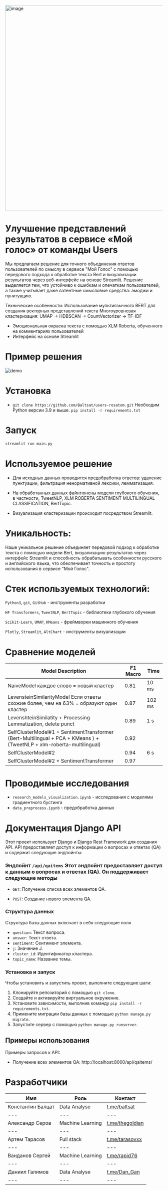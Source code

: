 <img width="657" alt="image" src="https://github.com/Baltsat/users-rosatom/assets/42536677/8b3b5aa5-b56b-4c83-8681-6ca52d15f972">  



# Улучшение представлений результатов в сервисе «Мой голос» от команды Users

Мы предлагаем решение для точного объединения ответов пользователей по смыслу в сервисе "Мой Голос" с помощью передового подхода к обработке текста Bert и визуализации результатов через веб-интерфейс на основе Streamlit. Решение выделяется тем, что устойчиво к ошибкам и опечаткам пользователей, а также учитывает даже латентные смысловые средства: эмоджи и пунктуацию.

Технические особенности:
Использование мультиязычного BERT для создания векторных представлений текста
Многоуровневая кластеризация: UMAP -> HDBSCAN -> CountVectorizer -> TF-IDF
- Эмоциональная окраска текста с помощью XLM Roberta, обученного на комментариях пользователей 
- Интерфейс на основе Streamlit


# Пример решения
![demo](https://github.com/Baltsat/users-rosatom/blob/main/data/gf.gif)

# Установка
- `git clone https://github.com/Baltsat/users-rosatom.git`
Необходим Python версии 3.9 и выше.
`pip install -r requirements.txt`
# Запуск
```bash
streamlit run main.py
```

# Используемое решение

* Для исходных данных проводится предобработка ответов: удаление пунктуации, фильтрация ненормативной лексики, лемматизация.
* На обработанных данных файнтюнены модели глубокого обучения, в частности, TweetNLP, XLM ROBERTA SENTIMENT MULTILINGUAL CLASSIFICATION, BertTopic.


* Визуализация кластеризации происходит посредством Streamlit. 

# Уникальность:

Наше уникальное решение объединяет передовой подход к обработке текста с помощью модели Bert, визуализацию результатов через интерфейс Streamlit и способность обрабатывать особенности русского и английского языка, что обеспечивает точность и простоту использования в сервисе "Мой Голос".

# Стек используемых технологий:

`Python3`, `git`, `GitHub` - инструменты разработки

`HF Transformers`, `TweetNLP`, `BertTopic` - библиотеки глубокого обучения

`Scikit-Learn`, `UMAP`, `KMeans` - фреймворки машинного обучения  

`Plotly`, `Streamlit`, `AltChart` - инструменты визуализации  


# Сравнение моделей

| Model  Description                                                | F1 Macro | Time    |
|--------------------------------------------------------|----------|---------|
| NaiveModel         каждое слово = новый кластер                                     | 0.81     | 10 ms   |
| LevensteinSimilarityModel    Если ответы схожие более, чем на 63% = образуют один кластер                          | 0.87     | 102 ms  |
| LevenshteinSimilatity + Processing Lemmatization, delete punct | 0.89     | 1 s     |
| SelfClusterModel#1 + SentimentTransformer (Bert-Multilingual + PCA + KMeans ) + (TweetNLP + xlm-roberta-multilingual) | 0.92     |         |
| SelfClusterModel#2                                     | 0.94     | 6 s     |
| SelfClusterModel#2 + SentimentTransformer              | 0.97     |         |







# Проводимые исследования

- `research_models_visualization.ipynb` - исследования с моделями градиентного бустинга
- `data_preprocess.ipynb` - предобработка данных 

# Документация Django API

Этот проект использует Django и Django Rest Framework для создания API. API предоставляет доступ к информации о вопросах и ответах (QA) и содержит следующие эндпойнты:

### Эндпойнт `/api/qaitems` Этот эндпойнт предоставляет доступ к данным о вопросах и ответах (QA). Он поддерживает следующие методы

-  `GET`: Получение списка всех элементов QA.

- `POST`: Создание нового элемента QA.

### Структура данных

Структура базы данных включает в себя следующие поля
- `question`: Текст вопроса.
- `answer`: Текст ответа.
- `sentiment`: Сентимент элемента.
- `j`: Значение J.
- `cluster_id`: Идентификатор кластера.
- `topic_name`: Название темы.

### Установка и запуск

Чтобы установить и запустить проект, выполните следующие шаги:
1. Клонируйте репозиторий с помощью `git clone`.
2. Создайте и активируйте виртуальное окружение.
3. Установите зависимости, выполнив команду `pip install -r requirements.txt`.
4. Примените миграции базы данных с помощью `python manage.py migrate`.
5. Запустите сервер с помощью `python manage.py runserver`.

## Примеры использования

Примеры запросов к API:
- Получение всех элементов QA: 
http://localhost:8000/api/qaitems/


# Разработчики
| Имя                  | Роль           | Контакт               |
|----------------------|----------------|-----------------------|
| Константин Балцат    | Data Analyse | [t.me/baltsat](https://t.me/baltsat)       |
| ---                  | ---            | ---                   |
| Александр Серов      | Machine Learning | [t.me/thegoldian](https://t.me/thegoldian) |
| ---                  | ---            | ---                   |
| Артем Тарасов        | Full stack | [t.me/tarasovxx](https://t.me/tarasovxx)   |
| ---                  | ---            | ---                   |
| Ванданов Сергей      | Machine Learning | [t.me/rapid76](https://t.me/@rapid76)      |
| ---                  | ---            | ---                   |
| Даниил Галимов       | Data Analyse | [t.me/Dan_Gan](https://t.me/Dan_Gan)  |
| ---                  | ---            | ---                   |




